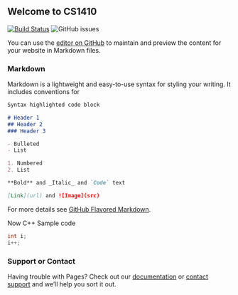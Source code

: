 ## Welcome to CS1410
[![Build Status](https://travis-ci.com/cs-1410-fall-2019/CS1410-Master.svg?token=BHvuFKF2ZxDYaprsdh97&branch=master)](https://travis-ci.com/cs-1410-fall-2019/CS1410-Master)
![GitHub issues](https://img.shields.io/github/issues/cs-1410-fall-2019/cs1410-Master.svg?style=plastic)



You can use the [editor on GitHub](https://github.com/hugo-valle/CS1410-master/edit/master/README.md) to maintain and preview the content for your website in Markdown files.


### Markdown

Markdown is a lightweight and easy-to-use syntax for styling your writing. It includes conventions for

```markdown
Syntax highlighted code block

# Header 1
## Header 2
### Header 3

- Bulleted
- List

1. Numbered
2. List

**Bold** and _Italic_ and `Code` text

[Link](url) and ![Image](src)
```

For more details see [GitHub Flavored Markdown](https://guides.github.com/features/mastering-markdown/).


Now C++ Sample code 
```C++ {.line-numbers}
int i;
i++;
```


### Support or Contact

Having trouble with Pages? Check out our [documentation](https://help.github.com/categories/github-pages-basics/) or [contact support](https://github.com/contact) and we’ll help you sort it out.
